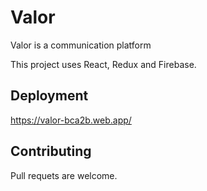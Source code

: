 # Valor
Valor is a communication platform

This project uses React, Redux and Firebase.

## Deployment
https://valor-bca2b.web.app/

## Contributing
Pull requets are welcome.
